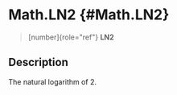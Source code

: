 Math.LN2 {#Math.LN2}
========

> [number]{role="ref"} **LN2**

Description
-----------

The natural logarithm of 2.
